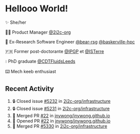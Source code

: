 # Hellooo World!

✨ She/her

👩‍💻 Product Manager [@2i2c-org](https://2i2c.org/)

🐻 Ex-Research Software Engineer [@bear-rsg](https://github.com/bear-rsg) [@baskerville-hpc](https://github.com/baskerville-hpc) 

🇫🇷 Former post-doctorante [@IPGP](https://github.com/IPGP) et [@ISTerre](https://www.isterre.fr/) 

💧 PhD graduate [@CDTFluidsLeeds](https://fluid-dynamics.leeds.ac.uk/) 

⌨️ Mech keeb enthusiast 

## Recent Activity 

<!--START_SECTION:activity-->
1. 🔒 Closed issue [#5232](https://github.com/2i2c-org/infrastructure/issues/5232) in [2i2c-org/infrastructure](https://github.com/2i2c-org/infrastructure)
2. 🔒 Closed issue [#5231](https://github.com/2i2c-org/infrastructure/issues/5231) in [2i2c-org/infrastructure](https://github.com/2i2c-org/infrastructure)
3. 🎉 Merged PR [#22](https://github.com/jnywong/jnywong.github.io/pull/22) in [jnywong/jnywong.github.io](https://github.com/jnywong/jnywong.github.io)
4. 💪 Opened PR [#22](https://github.com/jnywong/jnywong.github.io/pull/22) in [jnywong/jnywong.github.io](https://github.com/jnywong/jnywong.github.io)
5. 🎉 Merged PR [#5330](https://github.com/2i2c-org/infrastructure/pull/5330) in [2i2c-org/infrastructure](https://github.com/2i2c-org/infrastructure)
<!--END_SECTION:activity-->
